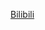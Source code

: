 [Bilibili](https://www.bilibili.com/video/BV1Rq4y1f7xU/?spm_id_from=333.788.recommend_more_video.1&vd_source=c801aa3fac0e6e97b0df71f74a8b25bd)